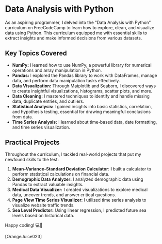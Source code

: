 # Data Analysis with Python

As an aspiring programmer, I delved into the "Data Analysis with Python" curriculum on FreeCodeCamp to learn how to explore, clean, and visualize data using Python. This curriculum equipped me with essential skills to extract insights and make informed decisions from various datasets.

## Key Topics Covered

- **NumPy:** I learned how to use NumPy, a powerful library for numerical operations and array manipulation in Python.
- **Pandas:** I explored the Pandas library to work with DataFrames, manage data, and perform data manipulation tasks effectively.
- **Data Visualization:** Through Matplotlib and Seaborn, I discovered ways to create insightful visualizations, histograms, scatter plots, and more.
- **Data Cleaning:** I mastered techniques to identify and handle missing data, duplicate entries, and outliers.
- **Statistical Analysis:** I gained insights into basic statistics, correlation, and hypothesis testing, essential for drawing meaningful conclusions from data.
- **Time Series Analysis:** I learned about time-based data, date formatting, and time series visualization.

## Practical Projects

Throughout the curriculum, I tackled real-world projects that put my newfound skills to the test:

1. **Mean-Variance-Standard Deviation Calculator:** I built a calculator to perform statistical calculations on financial data.
2. **Demographic Data Analyzer:** I analyzed demographic data using Pandas to extract valuable insights.
3. **Medical Data Visualizer:** I created visualizations to explore medical data, uncover trends, and answer critical questions.
4. **Page View Time Series Visualizer:** I utilized time series analysis to visualize website traffic trends.
5. **Sea Level Predictor:** Using linear regression, I predicted future sea levels based on historical data.

Happy coding! 💻🚀

\[OrangeJuice023\]
